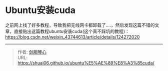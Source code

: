 # Ubuntu安装cuda

<script type="text/javascript" src="/js/src/bai.js"></script>


之前网上找了好多教程，导致我把无线网卡都卸载了....，然后发现这篇不错的文章，直接贴出这篇教程ubuntu安装cuda(这个真不踩坑的教程)：https://blog.csdn.net/weixin_43744613/article/details/124272020

---

> 作者: [剑胆琴心](http://shuai06.github.io)  
> URL: https://shuai06.github.io/ubuntu%E5%AE%89%E8%A3%85cuda/  

